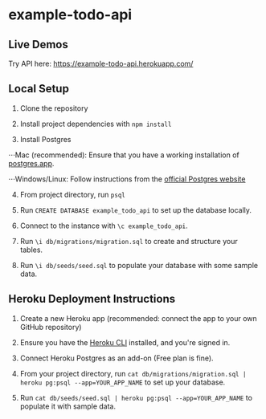 # example-todo-api

## Live Demos
Try API here: https://example-todo-api.herokuapp.com/

## Local Setup
1. Clone the repository

2. Install project dependencies with  `npm install`

3. Install Postgres

⋅⋅⋅Mac (recommended): Ensure that you have a working installation of  [postgres.app](https://postgresapp.com/).

 ⋅⋅⋅Windows/Linux: Follow instructions from the [official Postgres website](https://www.postgresql.org/download/)

4. From project directory, run `psql`

5. Run `CREATE DATABASE example_todo_api` to set up the database locally.

6. Connect to the instance with `\c example_todo_api`.

7. Run `\i db/migrations/migration.sql` to create and structure your tables.

8. Run `\i db/seeds/seed.sql` to populate your database with some sample data.

## Heroku Deployment Instructions
1. Create a new Heroku app (recommended: connect the app to your own GitHub repository)

2. Ensure you have the [Heroku CLI](https://devcenter.heroku.com/articles/heroku-cli) installed, and you're signed in.

3. Connect Heroku Postgres as an add-on (Free plan is fine).

4. From your project directory, run `cat db/migrations/migration.sql | heroku pg:psql --app=YOUR_APP_NAME` to set up your database.

5. Run `cat db/seeds/seed.sql | heroku pg:psql --app=YOUR_APP_NAME` to populate it with sample data.